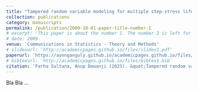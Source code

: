 ```yaml
---
title: "Tampered random variable modeling for multiple step-stress life test"
collection: publications
category: manuscripts
permalink: /publication/2009-10-01-paper-title-number-1
# excerpt: 'This paper is about the number 1. The number 2 is left for future work.'
# date: 2009
venue: 'Communications in Statistics - Theory and Methods'
# slidesurl: 'http://academicpages.github.io/files/slides1.pdf'
paperurl: 'https://ayonganguly.github.io/academicpages.github.io/files/SD2023.pdf'
# bibtexurl: 'http://academicpages.github.io/files/bibtex1.bib'
citation: 'Farha Sultana, Anup Dewanji (2023). &quot;Tampered random variable modeling for multiple step-stress life test.&quot; <i>Communications in Statistics - Theory and Methods</i>. 52(15):5387-5406.'
---
```

Bla Bla ...
